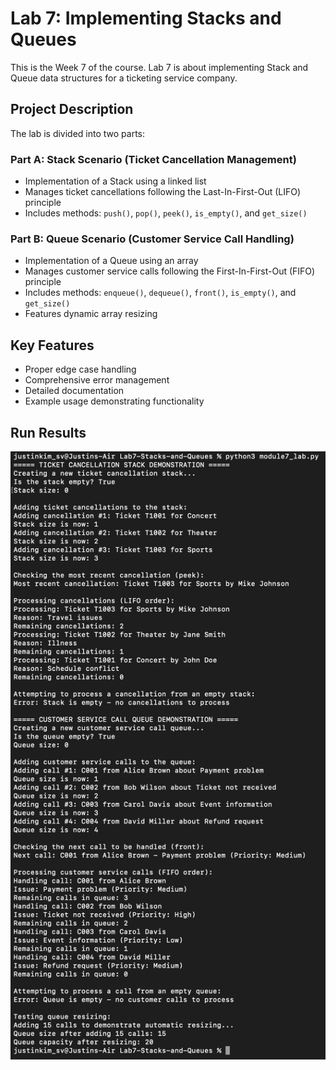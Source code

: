 # Lab 7: Implementing Stacks and Queues

This is the Week 7 of the course.
Lab 7 is about implementing Stack and Queue data structures for a ticketing service company.

## Project Description

The lab is divided into two parts:

### Part A: Stack Scenario (Ticket Cancellation Management)
- Implementation of a Stack using a linked list
- Manages ticket cancellations following the Last-In-First-Out (LIFO) principle
- Includes methods: `push()`, `pop()`, `peek()`, `is_empty()`, and `get_size()`

### Part B: Queue Scenario (Customer Service Call Handling)
- Implementation of a Queue using an array
- Manages customer service calls following the First-In-First-Out (FIFO) principle
- Includes methods: `enqueue()`, `dequeue()`, `front()`, `is_empty()`, and `get_size()`
- Features dynamic array resizing

## Key Features
- Proper edge case handling
- Comprehensive error management
- Detailed documentation
- Example usage demonstrating functionality

## Run Results

![Stack and Queue Implementation Results](run_results.png)